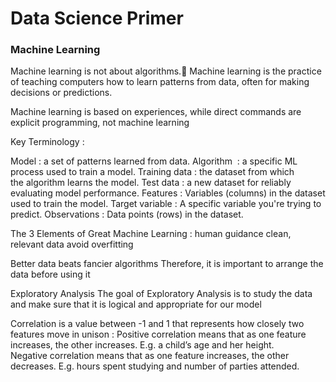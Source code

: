 # Data Science Primer

### Machine Learning

Machine learning is not about algorithms.
Machine learning is the practice of teaching computers how to learn patterns from data, often for making decisions or predictions.

Machine learning is based on experiences, while direct commands are explicit programming, not machine learning

Key Terminology :

Model : a set of patterns learned from data.
Algorithm  : a specific ML process used to train a model.
Training data : the dataset from which the algorithm learns the model.
Test data : a new dataset for reliably evaluating model performance.
Features : Variables (columns) in the dataset used to train the model.
Target variable : A specific variable you're trying to predict.
Observations : Data points (rows) in the dataset.


The 3 Elements of Great Machine Learning :
human guidance
clean, relevant data
avoid overfitting

Better data beats fancier algorithms Therefore, it is important to arrange the data before using it

Exploratory Analysis
The goal of Exploratory Analysis is to study the data and make sure that it is logical and appropriate for our model

Correlation is a value between -1 and 1 that represents how closely two features move in unison :
Positive correlation means that as one feature increases, the other increases. E.g. a child’s age and her height.
Negative correlation means that as one feature increases, the other decreases. E.g. hours spent studying and number of parties attended.

